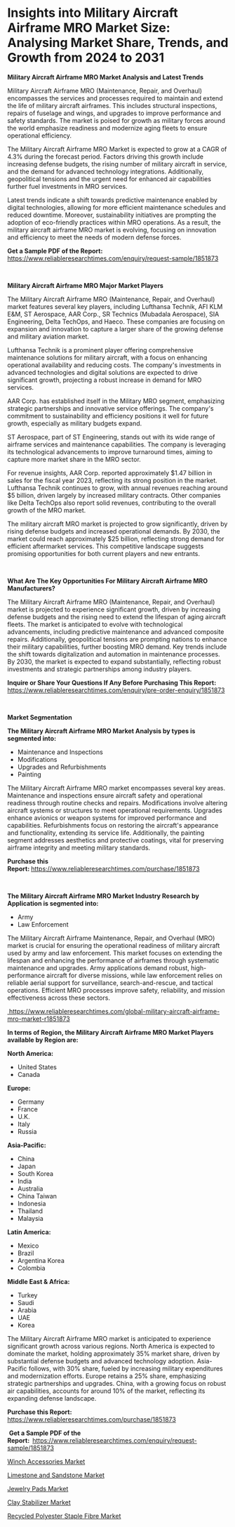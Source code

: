 <p><h1>Insights into Military Aircraft Airframe MRO Market Size: Analysing Market Share, Trends, and Growth from 2024 to 2031</h1></p><p><strong>Military Aircraft Airframe MRO Market Analysis and Latest Trends</strong></p>
<p><p>Military Aircraft Airframe MRO (Maintenance, Repair, and Overhaul) encompasses the services and processes required to maintain and extend the life of military aircraft airframes. This includes structural inspections, repairs of fuselage and wings, and upgrades to improve performance and safety standards. The market is poised for growth as military forces around the world emphasize readiness and modernize aging fleets to ensure operational efficiency.</p><p>The Military Aircraft Airframe MRO Market is expected to grow at a CAGR of 4.3% during the forecast period. Factors driving this growth include increasing defense budgets, the rising number of military aircraft in service, and the demand for advanced technology integrations. Additionally, geopolitical tensions and the urgent need for enhanced air capabilities further fuel investments in MRO services.</p><p>Latest trends indicate a shift towards predictive maintenance enabled by digital technologies, allowing for more efficient maintenance schedules and reduced downtime. Moreover, sustainability initiatives are prompting the adoption of eco-friendly practices within MRO operations. As a result, the military aircraft airframe MRO market is evolving, focusing on innovation and efficiency to meet the needs of modern defense forces.</p></p>
<p><strong>Get a Sample PDF of the Report:&nbsp;</strong> <a href="https://www.reliableresearchtimes.com/enquiry/request-sample/1851873?utm_campaign=1612&utm_medium=2&utm_source=Github&utm_content=ia&utm_term=18102024&utm_id=military-aircraft-airframe-mro">https://www.reliableresearchtimes.com/enquiry/request-sample/1851873</a></p>
<p>&nbsp;</p>
<p><strong>Military Aircraft Airframe MRO Major Market Players</strong></p>
<p><p>The Military Aircraft Airframe MRO (Maintenance, Repair, and Overhaul) market features several key players, including Lufthansa Technik, AFI KLM E&M, ST Aerospace, AAR Corp., SR Technics (Mubadala Aerospace), SIA Engineering, Delta TechOps, and Haeco. These companies are focusing on expansion and innovation to capture a larger share of the growing defense and military aviation market.</p><p>Lufthansa Technik is a prominent player offering comprehensive maintenance solutions for military aircraft, with a focus on enhancing operational availability and reducing costs. The company's investments in advanced technologies and digital solutions are expected to drive significant growth, projecting a robust increase in demand for MRO services.</p><p>AAR Corp. has established itself in the Military MRO segment, emphasizing strategic partnerships and innovative service offerings. The company's commitment to sustainability and efficiency positions it well for future growth, especially as military budgets expand.</p><p>ST Aerospace, part of ST Engineering, stands out with its wide range of airframe services and maintenance capabilities. The company is leveraging its technological advancements to improve turnaround times, aiming to capture more market share in the MRO sector.</p><p>For revenue insights, AAR Corp. reported approximately $1.47 billion in sales for the fiscal year 2023, reflecting its strong position in the market. Lufthansa Technik continues to grow, with annual revenues reaching around $5 billion, driven largely by increased military contracts. Other companies like Delta TechOps also report solid revenues, contributing to the overall growth of the MRO market.</p><p>The military aircraft MRO market is projected to grow significantly, driven by rising defense budgets and increased operational demands. By 2030, the market could reach approximately $25 billion, reflecting strong demand for efficient aftermarket services. This competitive landscape suggests promising opportunities for both current players and new entrants.</p></p>
<p>&nbsp;</p>
<p><strong>What Are The Key Opportunities For Military Aircraft Airframe MRO Manufacturers?</strong></p>
<p><p>The Military Aircraft Airframe MRO (Maintenance, Repair, and Overhaul) market is projected to experience significant growth, driven by increasing defense budgets and the rising need to extend the lifespan of aging aircraft fleets. The market is anticipated to evolve with technological advancements, including predictive maintenance and advanced composite repairs. Additionally, geopolitical tensions are prompting nations to enhance their military capabilities, further boosting MRO demand. Key trends include the shift towards digitalization and automation in maintenance processes. By 2030, the market is expected to expand substantially, reflecting robust investments and strategic partnerships among industry players.</p></p>
<p><strong>Inquire or Share Your Questions If Any Before Purchasing This Report:</strong> <a href="https://www.reliableresearchtimes.com/enquiry/pre-order-enquiry/1851873?utm_campaign=1612&utm_medium=2&utm_source=Github&utm_content=ia&utm_term=18102024&utm_id=military-aircraft-airframe-mro">https://www.reliableresearchtimes.com/enquiry/pre-order-enquiry/1851873</a></p>
<p>&nbsp;</p>
<p><strong>Market Segmentation</strong></p>
<p><strong>The Military Aircraft Airframe MRO Market Analysis by types is segmented into:</strong></p>
<p><ul><li>Maintenance and Inspections</li><li>Modifications</li><li>Upgrades and Refurbishments</li><li>Painting</li></ul></p>
<p><p>The Military Aircraft Airframe MRO market encompasses several key areas. Maintenance and inspections ensure aircraft safety and operational readiness through routine checks and repairs. Modifications involve altering aircraft systems or structures to meet operational requirements. Upgrades enhance avionics or weapon systems for improved performance and capabilities. Refurbishments focus on restoring the aircraft's appearance and functionality, extending its service life. Additionally, the painting segment addresses aesthetics and protective coatings, vital for preserving airframe integrity and meeting military standards.</p></p>
<p><strong>Purchase this Report:&nbsp;</strong><a href="https://www.reliableresearchtimes.com/purchase/1851873?utm_campaign=1612&utm_medium=2&utm_source=Github&utm_content=ia&utm_term=18102024&utm_id=military-aircraft-airframe-mro">https://www.reliableresearchtimes.com/purchase/1851873</a></p>
<p>&nbsp;</p>
<p><strong>The Military Aircraft Airframe MRO Market Industry Research by Application is segmented into:</strong></p>
<p><ul><li>Army</li><li>Law Enforcement</li></ul></p>
<p><p>The Military Aircraft Airframe Maintenance, Repair, and Overhaul (MRO) market is crucial for ensuring the operational readiness of military aircraft used by army and law enforcement. This market focuses on extending the lifespan and enhancing the performance of airframes through systematic maintenance and upgrades. Army applications demand robust, high-performance aircraft for diverse missions, while law enforcement relies on reliable aerial support for surveillance, search-and-rescue, and tactical operations. Efficient MRO processes improve safety, reliability, and mission effectiveness across these sectors.</p></p>
<p><a href="https://www.reliableresearchtimes.com/global-military-aircraft-airframe-mro-market-r1851873?utm_campaign=1612&utm_medium=2&utm_source=Github&utm_content=ia&utm_term=18102024&utm_id=military-aircraft-airframe-mro">&nbsp;https://www.reliableresearchtimes.com/global-military-aircraft-airframe-mro-market-r1851873</a></p>
<p><strong>In terms of Region, the Military Aircraft Airframe MRO Market Players available by Region are:</strong></p>
<p>
    <p> <strong> North America: </strong>
        <ul>
            <li>United States</li>
            <li>Canada</li>
        </ul>
        </p> 
    <p> <strong> Europe: </strong>
        <ul>
            <li>Germany</li>
            <li>France</li>
            <li>U.K.</li>
            <li>Italy</li>
            <li>Russia</li>
        </ul>
        </p> 
    <p> <strong> Asia-Pacific: </strong>
        <ul>
            <li>China</li>
            <li>Japan</li>
            <li>South Korea</li>
            <li>India</li>
            <li>Australia</li>
            <li>China Taiwan</li>
            <li>Indonesia</li>
            <li>Thailand</li>
            <li>Malaysia</li>
        </ul>
        </p> 
    <p> <strong> Latin America: </strong>
        <ul>
            <li>Mexico</li>
            <li>Brazil</li>
            <li>Argentina Korea</li>
            <li>Colombia</li>
        </ul>
        </p> 
    <p> <strong> Middle East & Africa: </strong>
        <ul>
            <li>Turkey</li>
            <li>Saudi</li>
            <li>Arabia</li>
            <li>UAE</li>
            <li>Korea</li>
        </ul>
    </p>
    </p>
<p><p>The Military Aircraft Airframe MRO market is anticipated to experience significant growth across various regions. North America is expected to dominate the market, holding approximately 35% market share, driven by substantial defense budgets and advanced technology adoption. Asia-Pacific follows, with 30% share, fueled by increasing military expenditures and modernization efforts. Europe retains a 25% share, emphasizing strategic partnerships and upgrades. China, with a growing focus on robust air capabilities, accounts for around 10% of the market, reflecting its expanding defense landscape.</p></p>
<p><strong>Purchase this Report: </strong><a href="https://www.reliableresearchtimes.com/purchase/1851873?utm_campaign=1612&utm_medium=2&utm_source=Github&utm_content=ia&utm_term=18102024&utm_id=military-aircraft-airframe-mro">https://www.reliableresearchtimes.com/purchase/1851873</a></p>
<p>&nbsp;<strong>Get a Sample PDF of the Report:&nbsp;&nbsp;</strong><a href="https://www.reliableresearchtimes.com/enquiry/request-sample/1851873?utm_campaign=1612&utm_medium=2&utm_source=Github&utm_content=ia&utm_term=18102024&utm_id=military-aircraft-airframe-mro">https://www.reliableresearchtimes.com/enquiry/request-sample/1851873</a></p>
<p><strong></strong></p>
<p><p><a href="https://www.linkedin.com/pulse/trends-global-winch-accessories-market-forecast-analysis-hux3c?utm_campaign=1612&utm_medium=2&utm_source=Github&utm_content=ia&utm_term=18102024&utm_id=military-aircraft-airframe-mro">Winch Accessories Market</a></p><p><a href="https://www.linkedin.com/pulse/digital-transformation-limestone-sandstone-industry-market-opportunities-6xsqf?utm_campaign=1612&utm_medium=2&utm_source=Github&utm_content=ia&utm_term=18102024&utm_id=military-aircraft-airframe-mro">Limestone and Sandstone Market</a></p><p><a href="https://www.linkedin.com/pulse/global-jewelry-pads-market-focus-application-end-use-qscjc?utm_campaign=1612&utm_medium=2&utm_source=Github&utm_content=ia&utm_term=18102024&utm_id=military-aircraft-airframe-mro">Jewelry Pads Market</a></p><p><a href="https://www.linkedin.com/pulse/clay-stabilizer-market-shifts-strategic-analysis-2024-2031-zghbf?utm_campaign=1612&utm_medium=2&utm_source=Github&utm_content=ia&utm_term=18102024&utm_id=military-aircraft-airframe-mro">Clay Stabilizer Market</a></p><p><a href="https://www.linkedin.com/pulse/recycled-polyester-staple-fibre-market-pulse-86-expansion-blueprint-pig2f?utm_campaign=1612&utm_medium=2&utm_source=Github&utm_content=ia&utm_term=18102024&utm_id=military-aircraft-airframe-mro">Recycled Polyester Staple Fibre Market</a></p></p>